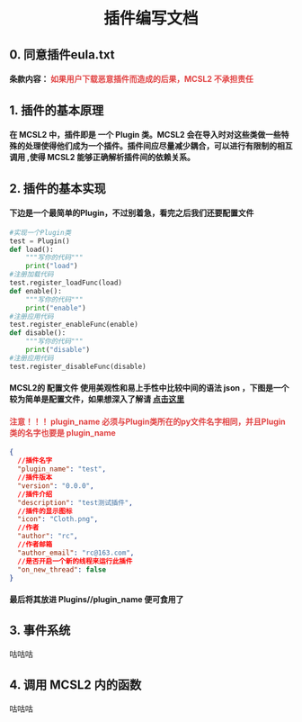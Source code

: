# <center> 插件编写文档 </center>
## 0. 同意插件eula.txt
#### 条款内容： <font color='#e14242'>如果用户下载恶意插件而造成的后果，MCSL2 不承担责任</font>
## 1. 插件的基本原理
#### 在 MCSL2 中，插件即是 一个 Plugin 类。MCSL2 会在导入时对这些类做一些特殊的处理使得他们成为一个插件。插件间应尽量减少耦合，可以进行有限制的相互调用 ,使得 MCSL2 能够正确解析插件间的依赖关系。
## 2. 插件的基本实现
#### 下边是一个最简单的Plugin，不过别着急，看完之后我们还要配置文件
```python
#实现一个Plugin类
test = Plugin() 
def load():
    """写你的代码"""
    print("load")
#注册加载代码
test.register_loadFunc(load)
def enable():
    """写你的代码"""
    print("enable")
#注册应用代码
test.register_enableFunc(enable)
def disable():
    """写你的代码"""
    print("disable")
#注册应用代码
test.register_disableFunc(disable)
```
#### MCSL2的 配置文件 使用美观性和易上手性中比较中间的语法 json ，下图是一个较为简单是配置文件，如果想深入了解请 <a href="https://github.com//MCSLTeam//MCSL2">点击这里</a>
#### <font color='#e14242'> 注意！！！ plugin_name 必须与Plugin类所在的py文件名字相同，并且Plugin类的名字也要是 plugin_name </font>
```json
{
  //插件名字 
  "plugin_name": "test",
  //插件版本
  "version": "0.0.0",
  //插件介绍
  "description": "test测试插件",
  //插件的显示图标
  "icon": "Cloth.png",
  //作者
  "author": "rc",
  //作者邮箱
  "author_email": "rc@163.com",
  //是否开启一个新的线程来运行此插件
  "on_new_thread": false
}
```
#### 最后将其放进 Plugins//plugin_name 便可食用了

## 3. 事件系统
咕咕咕
## 4. 调用 MCSL2 内的函数
咕咕咕